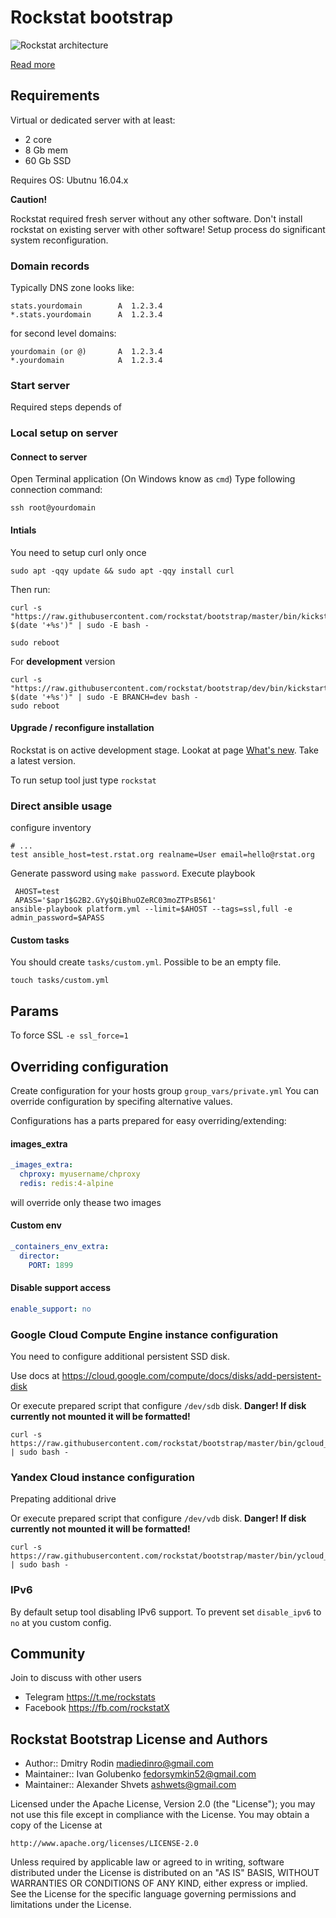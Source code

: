 # Rockstat bootstrap

![Rockstat architecture](https://rstat.org/static/media/schemas/rockstat-main-components.svg?3)

[Read more](https://rstat.org)

## Requirements

Virtual or dedicated server with at least:

- 2 core
- 8 Gb mem
- 60 Gb SSD

Requires OS: Ubutnu 16.04.x

**Caution!**

Rockstat required fresh server without any other software. Don't  install rockstat on existing server with other software! 
Setup process do significant system reconfiguration.

### Domain records


Typically DNS zone looks like:

```
stats.yourdomain        A  1.2.3.4
*.stats.yourdomain      A  1.2.3.4
```

for second level domains:

```
yourdomain (or @)       A  1.2.3.4
*.yourdomain            A  1.2.3.4
```

### Start server

Required steps depends of 

### Local setup on server

#### Connect to server

Open Terminal application (On Windows know as `cmd`)  Type following connection command:

```shell
ssh root@yourdomain
```

#### Intials

You need to setup curl only once

```shell
sudo apt -qqy update && sudo apt -qqy install curl
```

Then run:

```shell
curl -s "https://raw.githubusercontent.com/rockstat/bootstrap/master/bin/kickstart?$(date '+%s')" | sudo -E bash -

sudo reboot
```

For **development** version

```shell
curl -s "https://raw.githubusercontent.com/rockstat/bootstrap/dev/bin/kickstart?$(date '+%s')" | sudo -E BRANCH=dev bash -
sudo reboot
```

 #### Upgrade / reconfigure installation

Rockstat is on active development stage. Lookat at page [What's new](https://rock.st/docs/what-s-new). Take a latest version.

To run setup tool just type `rockstat`

### Direct ansible usage

configure inventory

```
# ...
test ansible_host=test.rstat.org realname=User email=hello@rstat.org
```
Generate password using `make password`. Execute playbook

```
 AHOST=test
 APASS='$apr1$G2B2.GYy$QiBhuOZeRC03moZTPsB561'
ansible-playbook platform.yml --limit=$AHOST --tags=ssl,full -e admin_password=$APASS
```

#### Custom tasks

You should create `tasks/custom.yml`. Possible to be an empty file.

```shell
touch tasks/custom.yml
```

## Params

To force SSL `-e ssl_force=1`

## Overriding configuration

Create configuration for your hosts group `group_vars/private.yml`
You can override configuration by specifing alternative values.

Configurations has a parts prepared for easy overriding/extending:

#### images_extra

```yaml
_images_extra:
  chproxy: myusername/chproxy
  redis: redis:4-alpine
```

will override only thease two images

#### Custom env

```yaml
_containers_env_extra:
  director:
    PORT: 1899
```

#### Disable support access

```yaml
enable_support: no
```

### Google Cloud Compute Engine instance configuration

You need to configure additional persistent SSD disk.

Use docs at https://cloud.google.com/compute/docs/disks/add-persistent-disk

Or execute prepared script that configure `/dev/sdb` disk. **Danger! If disk currently not mounted it will be formatted!**

```
curl -s https://raw.githubusercontent.com/rockstat/bootstrap/master/bin/gcloud_sdb | sudo bash -
```

### Yandex Cloud instance configuration

Prepating additional drive

Or execute prepared script that configure `/dev/vdb` disk. **Danger! If disk currently not mounted it will be formatted!**

```
curl -s https://raw.githubusercontent.com/rockstat/bootstrap/master/bin/ycloud_vdb | sudo bash -
```


### IPv6

By default setup tool disabling IPv6 support.
To prevent set `disable_ipv6` to `no` at you custom config.

## Community

Join to discuss with other users

* Telegram https://t.me/rockstats
* Facebook https://fb.com/rockstatX

## Rockstat Bootstrap License and Authors

* Author:: Dmitry Rodin <madiedinro@gmail.com>
* Maintainer:: Ivan Golubenko <fedorsymkin52@gmail.com>
* Maintainer:: Alexander Shvets <ashwets@gmail.com>

Licensed under the Apache License, Version 2.0 (the "License");
you may not use this file except in compliance with the License.
You may obtain a copy of the License at

    http://www.apache.org/licenses/LICENSE-2.0

Unless required by applicable law or agreed to in writing, software
distributed under the License is distributed on an "AS IS" BASIS,
WITHOUT WARRANTIES OR CONDITIONS OF ANY KIND, either express or implied.
See the License for the specific language governing permissions and
limitations under the License.
